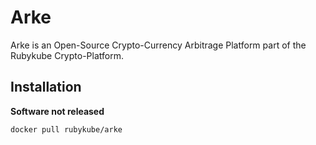 # Arke

Arke is an Open-Source Crypto-Currency Arbitrage Platform part of the Rubykube Crypto-Platform.

## Installation

**Software not released**

```
docker pull rubykube/arke
```

